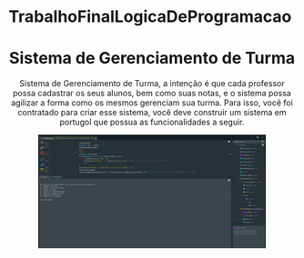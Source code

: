 # TrabalhoFinalLogicaDeProgramacao
<h1 align ="center">Sistema de Gerenciamento de Turma</h1>
<p align ="center"> 
    Sistema de Gerenciamento de Turma, a intenção é que cada professor possa cadastrar os seus alunos, bem como suas notas, e o sistema
    possa agilizar a forma como os mesmos gerenciam sua turma. Para isso, você foi
    contratado para criar esse sistema, você deve construir um sistema em portugol que
    possua as funcionalidades a seguir.
</p>
<div align ="center"> 
  <img src = "Sistema de Gerenciamento de Turma.png" alt = "Portugol studio - Tela do sistema" width = "400" height = "200"/> 
</div>